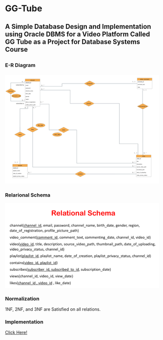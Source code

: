 # GG-Tube
<h2>A Simple Database Design and Implementation using Oracle DBMS for a Video Platform Called GG Tube as a Project for Database Systems Course<h2>
<h3>E-R Diagram<h3>
<img src="E-R-Diagram.png" alt="E-R Diagram">
<h3>Relarional Schema</h3>
<img src="relational-schema.png" alt="Relational Schema">
<h3>Normalization</h3>
<p>1NF, 2NF, and 3NF are Satisfied on all relations.</p>
<h3>Implementation</h3>
<a href="./DDL.sql">Click Here!</a>
  
